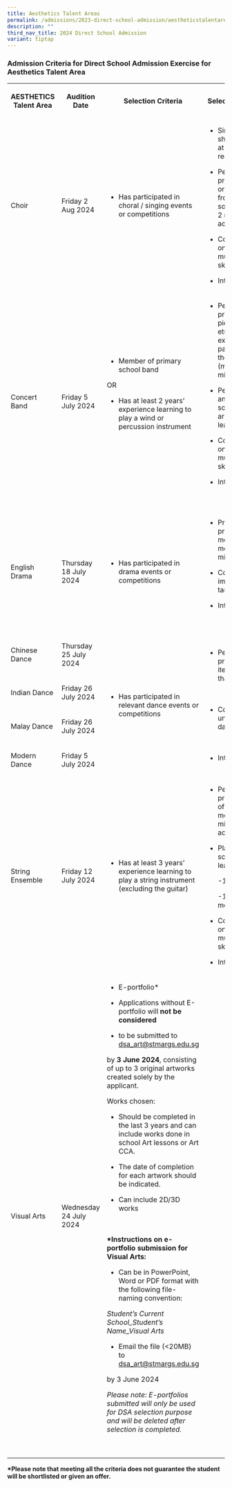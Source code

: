 ```yaml
---
title: Aesthetics Talent Areas
permalink: /admissions/2023-direct-school-admission/aestheticstalentareas/
description: ""
third_nav_title: 2024 Direct School Admission
variant: tiptap
---
```

<h3><strong>Admission Criteria for Direct School Admission Exercise for Aesthetics Talent Area</strong></h3>
<p></p>
<table style="minWidth: 100px">
<colgroup>
<col>
<col>
<col>
<col>
</colgroup>
<tbody>
<tr>
<th rowspan="1" colspan="1">
<p>AESTHETICS Talent Area</p>
</th>
<th rowspan="1" colspan="1">
<p>Audition Date</p>
</th>
<th rowspan="1" colspan="1">
<p>Selection Criteria</p>
</th>
<th rowspan="1" colspan="1">
<p>Selection Process</p>
</th>
</tr>
<tr>
<td rowspan="1" colspan="1">
<p>Choir</p>
</td>
<td rowspan="1" colspan="1">
<p>Friday 2 Aug 2024</p>
</td>
<td rowspan="1" colspan="1">
<ul data-tight="true" class="tight">
<li>
<p>Has participated in choral / singing events or competitions</p>
</li>
</ul>
</td>
<td rowspan="1" colspan="1">
<ul data-tight="true" class="tight">
<li>
<p>Sing back a few short phrases at various registers</p>
</li>
<li>
<p>Perform one prepared song or an excerpt from a longer song (maximum 2
mins) without accompaniment</p>
</li>
<li>
<p>Complete tasks on musicianship skills&nbsp;&nbsp;</p>
</li>
<li>
<p>Interview</p>
</li>
</ul>
</td>
</tr>
<tr>
<td rowspan="1" colspan="1">
<p>Concert Band</p>
</td>
<td rowspan="1" colspan="1">
<p>Friday 5 July 2024</p>
</td>
<td rowspan="1" colspan="1">
<ul data-tight="true" class="tight">
<li>
<p>Member of primary school band</p>
</li>
</ul>
<p></p>
<p>OR</p>
<p></p>
<ul data-tight="true" class="tight">
<li>
<p>Has at least 2 years’ experience learning to play a wind or percussion
instrument</p>
</li>
</ul>
<p>
<br>
</p>
</td>
<td rowspan="1" colspan="1">
<ul data-tight="true" class="tight">
<li>
<p>Perform one prepared piece&nbsp;an etude/a study exercise or solo parts
written for the instrument (maximum 2 mins)</p>
<p></p>
</li>
<li>
<p>Perform B flat and E flat major scales and arpeggios of at least 1 octave&nbsp;</p>
<p></p>
</li>
<li>
<p>Complete tasks on musicianship skills&nbsp;</p>
</li>
<li>
<p>Interview</p>
</li>
</ul>
<p>
<br>
</p>
</td>
</tr>
<tr>
<td rowspan="1" colspan="1">
<p>English Drama</p>
</td>
<td rowspan="1" colspan="1">
<p>Thursday 18 July 2024</p>
</td>
<td rowspan="1" colspan="1">
<ul data-tight="true" class="tight">
<li>
<p>Has participated in drama events or competitions</p>
</li>
</ul>
</td>
<td rowspan="1" colspan="1">
<ul data-tight="true" class="tight">
<li>
<p>Present one prepared monologue (not more than 1 minute)&nbsp;&nbsp;&nbsp;&nbsp;&nbsp;&nbsp;&nbsp;&nbsp;&nbsp;&nbsp;&nbsp;</p>
</li>
<li>
<p>Complete an improvisation task&nbsp;</p>
<p></p>
</li>
<li>
<p>Interview</p>
<p>
<br>
</p>
</li>
</ul>
</td>
</tr>
<tr>
<td rowspan="1" colspan="1">
<p>Chinese Dance</p>
</td>
<td rowspan="1" colspan="1">
<p>Thursday 25 July 2024</p>
</td>
<td rowspan="4" colspan="1">
<ul data-tight="true" class="tight">
<li>
<p>Has participated in relevant dance events or competitions</p>
</li>
</ul>
</td>
<td rowspan="4" colspan="1">
<ul>
<li>
<p>Perform one prepared dance item (not more than 1 minute)&nbsp;&nbsp;</p>
</li>
</ul>
<p>
<br>
</p>
<ul data-tight="true" class="tight">
<li>
<p>Complete an unprepared dance task&nbsp;</p>
</li>
</ul>
<p>&nbsp;</p>
<ul data-tight="true" class="tight">
<li>
<p>Interview</p>
</li>
</ul>
</td>
</tr>
<tr>
<td rowspan="1" colspan="1">
<p>Indian Dance</p>
</td>
<td rowspan="1" colspan="1">
<p>Friday 26 July 2024</p>
</td>
</tr>
<tr>
<td rowspan="1" colspan="1">
<p>Malay Dance</p>
</td>
<td rowspan="1" colspan="1">
<p>Friday 26 July 2024</p>
</td>
</tr>
<tr>
<td rowspan="1" colspan="1">
<p>Modern Dance</p>
</td>
<td rowspan="1" colspan="1">
<p>Friday 5 July 2024</p>
</td>
</tr>
<tr>
<td rowspan="1" colspan="1">
<p>String Ensemble</p>
</td>
<td rowspan="1" colspan="1">
<p>Friday 12 July 2024</p>
</td>
<td rowspan="1" colspan="1">
<ul data-tight="true" class="tight">
<li>
<p>Has at least 3 years’ experience learning to play a string instrument
(excluding the guitar)</p>
</li>
</ul>
</td>
<td rowspan="1" colspan="1">
<ul>
<li>
<p>Perform one prepared piece of music (not more than 3 mins) without accompaniment</p>
</li>
</ul>
<p></p>
<ul>
<li>
<p>Play 2 prepared scales, of at least 2 octaves:</p>
<p>-1 major</p>
<p>-1 harmonic or melodic minor
<br>
</p>
</li>
<li>
<p>Complete tasks on musicianship skills&nbsp;</p>
</li>
</ul>
<p></p>
<ul>
<li>
<p>Interview</p>
</li>
</ul>
</td>
</tr>
<tr>
<td rowspan="1" colspan="1">
<p>Visual Arts</p>
</td>
<td rowspan="1" colspan="1">
<p>Wednesday 24 July 2024</p>
</td>
<td rowspan="1" colspan="1">
<ul>
<li>
<p>E-portfolio*&nbsp;</p>
</li>
<li>
<p>Applications without E-portfolio will <strong>not be considered</strong>
</p>
</li>
</ul>
<ul data-tight="true" class="tight">
<li>
<p>to be submitted to <a href="mailto:dsa_art@stmargs.edu.sg" rel="noopener noreferrer nofollow" target="_blank"><u>dsa_art@stmargs.edu.sg</u></a>
</p>
</li>
</ul>
<p>by <strong>3 June 2024</strong>, consisting of up to 3 original artworks
created solely by the applicant.&nbsp;</p>
<p>Works chosen:</p>
<ul>
<li>
<p>Should be completed in the last 3 years and can include works done in
school Art lessons or Art CCA.</p>
</li>
<li>
<p>The date of completion for each artwork should be indicated.</p>
</li>
<li>
<p>Can include 2D/3D works</p>
</li>
</ul>
<p>
<br>
</p>
<p><strong>*Instructions on e-portfolio submission for Visual Arts:</strong>
</p>
<ul>
<li>
<p>Can be in PowerPoint, Word or PDF format with the following file-naming
convention:</p>
</li>
</ul>
<p><em>Student’s Current School_Student’s Name_Visual Arts</em>
</p>
<ul>
<li>
<p>Email the file (&lt;20MB) to <a href="mailto:dsa_art@stmargs.edu.sg" rel="noopener noreferrer nofollow" target="_blank"><u>dsa_art@stmargs.edu.sg</u></a>
</p>
</li>
</ul>
<p>by 3 June 2024</p>
<p><em>Please note:</em>  <em>E-portfolios submitted will only be used for DSA selection purpose and will be deleted after selection is completed.</em>
</p>
<p>
<br>
</p>
</td>
<td rowspan="1" colspan="1">
<p></p>
</td>
</tr>
</tbody>
</table>
<p><strong>*Please note that meeting all the criteria does not guarantee the student will be shortlisted or given an offer.</strong>
</p>
<h5></h5>
<p></p>